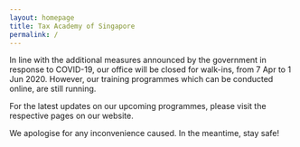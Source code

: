 ```yaml
---
layout: homepage
title: Tax Academy of Singapore
permalink: /
---
```

<!-- Type your notification here - the notification bar will not appear if this is empty. For other changes, refer to _data/homepage.yml to edit the homepage -->

In line with the additional measures announced by the government in response to COVID-19, our office will be closed for walk-ins, from 7 Apr to 1 Jun 2020. However, our training programmes which can be conducted online, are still running.

For the latest updates on our upcoming programmes, please visit the respective pages on our website.

We apologise for any inconvenience caused. In the meantime, stay safe!

